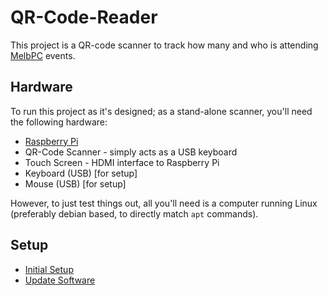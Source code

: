 # QR-Code-Reader

This project is a QR-code scanner to track how many and who is attending
[MelbPC](https://www.melbpc.org.au/) events.


## Hardware

To run this project as it's designed; as a stand-alone scanner, you'll
need the following hardware:

* [Raspberry Pi](https://www.raspberrypi.org/)
* QR-Code Scanner - simply acts as a USB keyboard
* Touch Screen - HDMI interface to Raspberry Pi
* Keyboard (USB) [for setup]
* Mouse (USB) [for setup]

However, to just test things out, all you'll need is a computer
running Linux (preferably debian based, to directly match `apt` commands).

## Setup

* [Initial Setup](doc/setup.md)
* [Update Software](doc/update.md)
